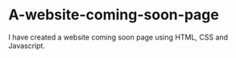 # A-website-coming-soon-page
I have created a website coming soon page using HTML, CSS and Javascript.
